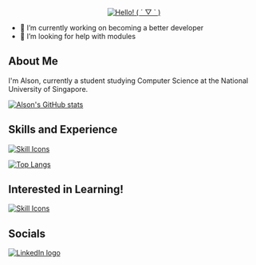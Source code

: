 <div align="center">
    <p>
        <a href="https://git.io/typing-svg">
            <img src="https://readme-typing-svg.demolab.com/?font=Fira+Code&size=30&pause=100&center=true&vCenter=true&width=435&lines=Hello!%20(%20%C2%B4%20%E2%96%BD%20`%20)" alt="Hello! ( ´ ▽ ` )">
        </a>
    </p>
</div>

- 🔭 I’m currently working on becoming a better developer
- 🤔 I’m looking for help with modules

## About Me

I'm Alson, currently a student studying Computer Science at the National University of Singapore.

[![Alson's GitHub stats](https://github-readme-stats.vercel.app/api?username=alson001&show_icons=true&theme=light)](https://github.com/anuraghazra/github-readme-stats)

## Skills and Experience

[![Skill Icons](https://skillicons.dev/icons?i=html,css,js,bootstrap,jquery,java,py,cs,nodejs,dotnet,mysql,github,postman,regex,visualstudio,vscode,&perline=9&center=true&theme=light)](https://skillicons.dev/)

[![Top Langs](https://github-readme-stats.vercel.app/api/top-langs/?username=alson001&theme=light)](https://github.com/anuraghazra/github-readme-stats)

## Interested in Learning!

[![Skill Icons](https://skillicons.dev/icons?i=cpp,react,ts,aws&perline=10&center=true&theme=light)](https://skillicons.dev/)

## Socials

[![LinkedIn logo](https://img.shields.io/badge/Alson%20Ang-%230077B5.svg?style=for-the-badge&logo=linkedin&logoColor=white)](https://www.linkedin.com/in/alson-ang-15958b200/)
